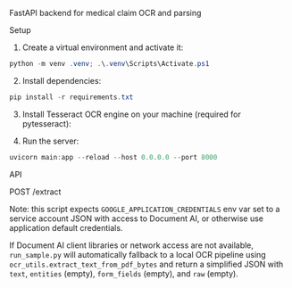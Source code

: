 FastAPI backend for medical claim OCR and parsing

Setup

1. Create a virtual environment and activate it:

```powershell
python -m venv .venv; .\.venv\Scripts\Activate.ps1
```

2. Install dependencies:

```powershell
pip install -r requirements.txt
```

3. Install Tesseract OCR engine on your machine (required for pytesseract):

4. Run the server:

```powershell
uvicorn main:app --reload --host 0.0.0.0 --port 8000
```

API

POST /extract

Note: this script expects `GOOGLE_APPLICATION_CREDENTIALS` env var set to a service account JSON with access to Document AI, or otherwise use application default credentials.

If Document AI client libraries or network access are not available, `run_sample.py` will automatically fallback to a local OCR pipeline using `ocr_utils.extract_text_from_pdf_bytes` and return a simplified JSON with `text`, `entities` (empty), `form_fields` (empty), and `raw` (empty).
